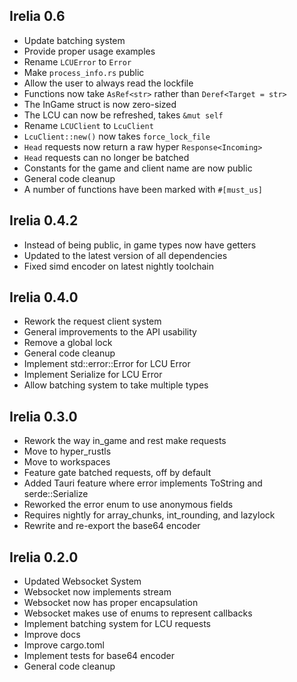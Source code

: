 ## Irelia 0.6
- Update batching system
- Provide proper usage examples
- Rename `LCUError` to `Error`
- Make `process_info.rs` public
- Allow the user to always read the lockfile
- Functions now take `AsRef<str>` rather than `Deref<Target = str>`
- The InGame struct is now zero-sized
- The LCU can now be refreshed, takes `&mut self`
- Rename `LCUClient` to `LcuClient`
- `LcuClient::new()` now takes `force_lock_file`
- `Head` requests now return a raw hyper `Response<Incoming>`
- `Head` requests can no longer be batched
- Constants for the game and client name are now public
- General code cleanup
- A number of functions have been marked with `#[must_us]`

## Irelia 0.4.2
- Instead of being public, in game types now have getters
- Updated to the latest version of all dependencies
- Fixed simd encoder on latest nightly toolchain

## Irelia 0.4.0
- Rework the request client system
- General improvements to the API usability
- Remove a global lock
- General code cleanup
- Implement std::error::Error for LCU Error
- Implement Serialize for LCU Error
- Allow batching system to take multiple types

## Irelia 0.3.0

- Rework the way in_game and rest make requests
- Move to hyper_rustls
- Move to workspaces
- Feature gate batched requests, off by default
- Added Tauri feature where error implements ToString and serde::Serialize
- Reworked the error enum to use anonymous fields
- Requires nightly for array_chunks, int_rounding, and lazylock
- Rewrite and re-export the base64 encoder

## Irelia 0.2.0

- Updated Websocket System
- Websocket now implements stream
- Websocket now has proper encapsulation
- Websocket makes use of enums to represent callbacks
- Implement batching system for LCU requests
- Improve docs
- Improve cargo.toml
- Implement tests for base64 encoder
- General code cleanup